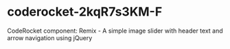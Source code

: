 # coderocket-2kqR7s3KM-F
CodeRocket component: Remix - A simple image slider with header text and arrow navigation using jQuery
